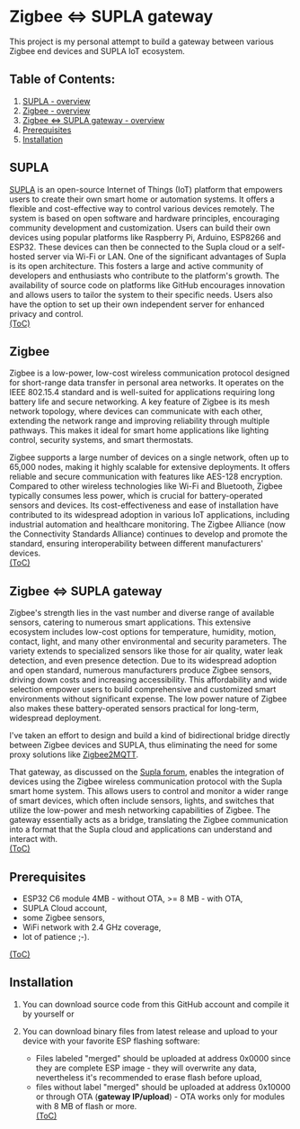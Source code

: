 # Zigbee <=> SUPLA gateway
This project is my personal attempt to build a gateway between various Zigbee end devices and SUPLA IoT ecosystem.

## Table of Contents:

1. [SUPLA - overview](#supla)
2. [Zigbee - overview](#zigbee)
3. [Zigbee <=> SUPLA gateway - overview](#zigbee--supla-gateway-1)
4. [Prerequisites](#prerequisites)
5. [Installation](#installation)

## SUPLA
[SUPLA](https://github.com/SUPLA)  is an open-source Internet of Things (IoT) platform that empowers users to create their own smart home or automation systems. It offers a flexible and cost-effective way to control various devices remotely. The system is based on open software and hardware principles, encouraging community development and customization. Users can build their own devices using popular platforms like Raspberry Pi, Arduino, ESP8266 and ESP32. These devices can then be connected to the Supla cloud or a self-hosted server via Wi-Fi or LAN.
One of the significant advantages of Supla is its open architecture. This fosters a large and active community of developers and enthusiasts who contribute to the platform's growth. The availability of source code on platforms like GitHub encourages innovation and allows users to tailor the system to their specific needs. Users also have the option to set up their own independent server for enhanced privacy and control.  
[(ToC)](#table-of-contents)
  
## Zigbee
Zigbee is a low-power, low-cost wireless communication protocol designed for short-range data transfer in personal area networks. It operates on the IEEE 802.15.4 standard and is well-suited for applications requiring long battery life and secure networking. A key feature of Zigbee is its mesh network topology, where devices can communicate with each other, extending the network range and improving reliability through multiple pathways. This makes it ideal for smart home applications like lighting control, security systems, and smart thermostats.
  
Zigbee supports a large number of devices on a single network, often up to 65,000 nodes, making it highly scalable for extensive deployments. It offers reliable and secure communication with features like AES-128 encryption. Compared to other wireless technologies like Wi-Fi and Bluetooth, Zigbee typically consumes less power, which is crucial for battery-operated sensors and devices. Its cost-effectiveness and ease of installation have contributed to its widespread adoption in various IoT applications, including industrial automation and healthcare monitoring. The Zigbee Alliance (now the Connectivity Standards Alliance) continues to develop and promote the standard, ensuring interoperability between different manufacturers' devices.  
[(ToC)](#table-of-contents)
  
## Zigbee <=> SUPLA gateway
Zigbee's strength lies in the vast number and diverse range of available sensors, catering to numerous smart applications. This extensive ecosystem includes low-cost options for temperature, humidity, motion, contact, light, and many other environmental and security parameters. The variety extends to specialized sensors like those for air quality, water leak detection, and even presence detection. Due to its widespread adoption and open standard, numerous manufacturers produce Zigbee sensors, driving down costs and increasing accessibility. This affordability and wide selection empower users to build comprehensive and customized smart environments without significant expense. The low power nature of Zigbee also makes these battery-operated sensors practical for long-term, widespread deployment.  
  
I've taken an effort to design and build a kind of bidirectional bridge directly between Zigbee devices and SUPLA, thus eliminating the need for some proxy solutions like [Zigbee2MQTT](https://www.zigbee2mqtt.io).

That gateway, as discussed on the [Supla forum](https://forum.supla.org/viewforum.php?f=127), enables the integration of devices using the Zigbee wireless communication protocol with the Supla smart home system. This allows users to control and monitor a wider range of smart devices, which often include sensors, lights, and switches that utilize the low-power and mesh networking capabilities of Zigbee. The gateway essentially acts as a bridge, translating the Zigbee communication into a format that the Supla cloud and applications can understand and interact with.  
[(ToC)](#table-of-contents)

## Prerequisites
- ESP32 C6 module 4MB - without OTA, >= 8 MB - with OTA,
- SUPLA Cloud account,
- some Zigbee sensors,
- WiFi network with 2.4 GHz coverage, 
- lot of patience ;-).
  
[(ToC)](#table-of-contents)

## Installation
1. You can download source code from this GitHub account and compile it by yourself or
   
2. You can download binary files from latest release and upload to your device with your favorite ESP flashing software:
   
   - Files labeled "merged" should be uploaded at address 0x0000 since they are complete ESP image - they will overwrite any data, nevertheless it's recommended to erase flash before upload,
   - files without label "merged" should be uploaded at address 0x10000 or through OTA (**gateway IP/upload**) - OTA works only for modules with 8 MB of flash or more.  
[(ToC)](#table-of-contents)

